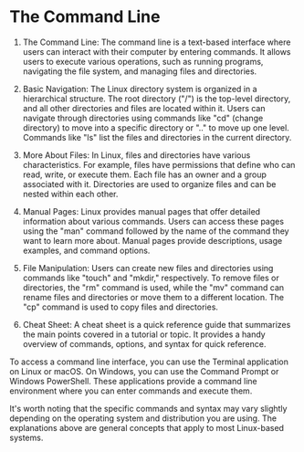 # The Command Line

1. The Command Line: The command line is a text-based interface where users can interact with their computer by entering commands. It allows users to execute various operations, such as running programs, navigating the file system, and managing files and directories.

2. Basic Navigation: The Linux directory system is organized in a hierarchical structure. The root directory ("/") is the top-level directory, and all other directories and files are located within it. Users can navigate through directories using commands like "cd" (change directory) to move into a specific directory or ".." to move up one level. Commands like "ls" list the files and directories in the current directory.

3. More About Files: In Linux, files and directories have various characteristics. For example, files have permissions that define who can read, write, or execute them. Each file has an owner and a group associated with it. Directories are used to organize files and can be nested within each other.

4. Manual Pages: Linux provides manual pages that offer detailed information about various commands. Users can access these pages using the "man" command followed by the name of the command they want to learn more about. Manual pages provide descriptions, usage examples, and command options.

5. File Manipulation: Users can create new files and directories using commands like "touch" and "mkdir," respectively. To remove files or directories, the "rm" command is used, while the "mv" command can rename files and directories or move them to a different location. The "cp" command is used to copy files and directories.

6. Cheat Sheet: A cheat sheet is a quick reference guide that summarizes the main points covered in a tutorial or topic. It provides a handy overview of commands, options, and syntax for quick reference.

To access a command line interface, you can use the Terminal application on Linux or macOS. On Windows, you can use the Command Prompt or Windows PowerShell. These applications provide a command line environment where you can enter commands and execute them.

It's worth noting that the specific commands and syntax may vary slightly depending on the operating system and distribution you are using. The explanations above are general concepts that apply to most Linux-based systems.
